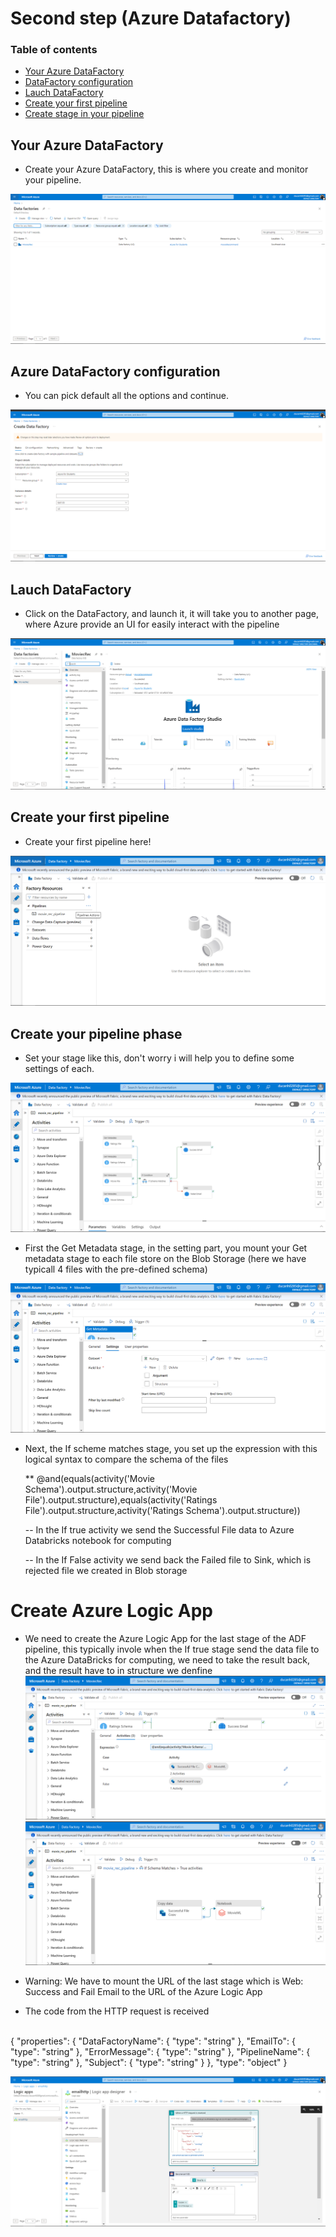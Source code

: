 # Second step (Azure Datafactory)

### Table of contents

* [Your Azure DataFactory](#azure-df)
* [DataFactory configuration](DataFactory-configuration)
* [Lauch DataFactory](#Lauch-DataFactory)
* [Create your first pipeline](#first-pipeline)
* [Create stage in your pipeline](#phase-pipeline)

## Your Azure DataFactory
* Create your Azure DataFactory, this is where you create and monitor your pipeline.

![](/2-AzureDataFactory/Azure-DataFactory.png)

## Azure DataFactory configuration
* You can pick default all the options and continue.

![](/2-AzureDataFactory/createADF.png)


## Lauch DataFactory
* Click on the DataFactory, and launch it, it will take you to another page, where Azure provide an UI for easily interact with the pipeline

![](/2-AzureDataFactory/launchADF.png)


## Create your first pipeline
* Create your first pipeline here!

![](/2-AzureDataFactory/createPipelineADF.png)

## Create your pipeline phase
* Set your stage like this, don't worry i will help you to define some settings of each.

![](/2-AzureDataFactory/pipelineElement.png)

* First the Get Metadata stage, in the setting part, you mount your Get metadata stage to each file store on the Blob Storage (here we have typicall 4 files with the pre-defined schema)

![](/2-AzureDataFactory/getmetadata.png)

* Next, the If scheme matches stage, you set up the expression with this logical syntax to compare the schema of the files

    ** @and(equals(activity('Movie Schema').output.structure,activity('Movie File').output.structure),equals(activity('Ratings File').output.structure,activity('Ratings Schema').output.structure)) 

    -- In the If true activity we send the Successful File data to Azure Databricks notebook for computing

    -- In the If False activity we send back the Failed file to Sink, which is rejected file we created in Blob storage

# Create Azure Logic App

* We need to create the Azure Logic App for the last stage of the ADF pipeline, this typically invole when the If true stage send the data file to the Azure DataBricks for computing, we need to take the result back, and the result have to in structure we denfine
![](/2-AzureDataFactory/if.png)
![](/2-AzureDataFactory/iftrue.png)

* Warning: We have to mount the URL of the last stage which is Web: Success and Fail Email to the URL of the Azure Logic App

* The code from the HTTP request is received 
<br>
 {
    "properties": {
        "DataFactoryName": {
            "type": "string"
        },
        "EmailTo": {
            "type": "string"
        },
        "ErrorMessage": {
            "type": "string"
        },
        "PipelineName": {
            "type": "string"
        },
        "Subject": {
            "type": "string"
        }
    },
    "type": "object"
}

![](./2-AzureDataFactory/image/LogicApp.png)

